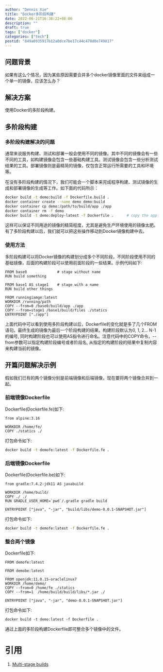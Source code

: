 ```yaml
---
author: "Dennis Xie"
title: "Docker多阶段构建"
date: 2022-06-21T16:38:22+08:00
description: ""
draft: true
tags: ["docker"]
categories: ["tech"]
postid: "849a0935917b12a0dce7be17c44c470d0e749817"
---
```

## 问题背景
如果有这么个情况，因为某些原因需要合并多个docker镜像里面的文件来组成一个单一的镜像，应该怎么办？
## 解决方案
使用Docker的多阶段构建。
## 多阶段构建
### 多阶段构建解决的问题
通常来说服务构建、测试和部署一般会使用不同的镜像。其中不同的镜像会有一些不同的工具，如构建镜像会包含一些基础构建工具。测试镜像会包含一些分析测试结果的工具。部署镜像则是最精简的镜像，仅包含正常运行所需要的工具和环境等。

在没有多阶段构建的情况下，我们可能会一个脚本来完成程序构建、测试镜像的生成和部署镜像的生成等工作。如下面的代码所示：
~~~bash
docker build -t demo:build -f Dockerfile.build .
docker container create --name demo demo:build
docker container cp demo:/path/to/build/app ./app
docker container rm -f demo
docker build -t demo:deploy-latest -f Dockerfile .      # copy the app into the deploy image
~~~
这样可以保证不同用途的镜像的精简程度，尤其是避免生产环境使用的镜像太肥。有了多阶段构建以后，我们就可以把这些操作移动到Docker镜像构建中去。
### 使用方法
多阶段构建可以将Docker镜像的构建划分成多个不同阶段，不同阶段使用不同的基础镜像，后面的构建阶段可以使用前面阶段的一些结果。示例代码如下:
~~~docker
FROM base0              # stage without name
RUN build something

FROM base1 AS stage1    # stage with a name
RUN build other things

FROM runningiamge:latest
WORKDIR /running/path
COPY --from=0 /base0/build/app ./app
COPY --from=stage1 /base1/build/files ./statics
ENTRYPOINT ["./app"]
~~~
上面代码中可以看到使用多阶段构建以后，Dockerfile的变化就是多了几个FROM语句。最终生成的镜像为最后一个阶段构建的结果。构建阶段默认为0, 1, 2... N-1的编号, 同时构建阶段也可以使用AS指令进行命名。注意代码中的COPY命令，--from参数可以指定构建阶段编号或者阶段名, 从指定的构建阶段的结果中复制内容来构建当前的镜像。
## 开篇问题解决示例
假如我们已有的两个镜像分别是前端镜像和后端镜像，现在要将两个镜像合并到一起。
### 前端镜像Dockerfile
Dockerfile(Dockerfile.fe)如下:
~~~docker
from alpine:3.16

WORKDIR /home/fe/
COPY ./statics ./
~~~
打包命令如下:
~~~sh
docker build -t demofe:latest -f Dockerfile.fe .
~~~
### 后端镜像Dockerfile
Dockerfile(Dockerfile.be)如下:
~~~docker
from gradle:7.4.2-jdk11 AS javabuild

WORKDIR /home/build/
COPY ./ ./
RUN GRADLE_USER_HOME=`pwd`/.gradle gradle build

ENTRYPOINT ["java", "-jar", "build/libs/demo-0.0.1-SNAPSHOT.jar"]
~~~
打包命令如下:
~~~sh
docker build -t demofe:latest -f Dockerfile.fe .
~~~
### 整合两个镜像
Dockerfile如下:
~~~docker
FROM demofe:latest

FROM demobe:latest

FROM openjdk:11.0.15-oraclelinux7
WORKDIR /home/demo/
COPY --from=0 /home/fe ./statics
COPY --from=1  /home/build/build/libs/*.jar ./

ENTRYPOINT ["java", "-jar", "demo-0.0.1-SNAPSHOT.jar"]
~~~
打包命令如下:
~~~
docker build -t demo:latest -f Dockerfile .
~~~
通过上面的多阶段构建Dockerfile即可整合多个镜像中的文件。
# 引用
1. [Multi-stage builds](https://docs.docker.com/develop/develop-images/multistage-build/)
